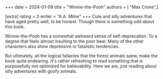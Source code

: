 +++
date = 2024-01-08
title = "Winnie-the-Pooh"
authors = [ "Max Crone",]

[extra]
rating = 3
writer = "A.A. Milne"
+++
Cute and silly adventures that have aged pretty well, to be honest.
Though there is something odd about this book.
<!-- more -->
Winnie-the-Pooh has a somewhat awkward sense of self-deprecation.
To a degree that feels almost insulting to the poor bear.
Many of the other characters also show depressive or fatalistic tendencies.

But ultimately, all the logical fallacies that the forest animals spew, make the book quite endearing.
It's rather refreshing to read something that is purposefully not optimized for believability.
Here we are, just reading about silly adventures with goofy animals.
